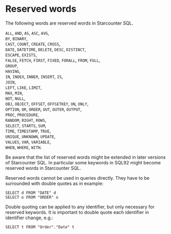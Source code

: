 # Reserved words

The following words are reserved words in Starcounter SQL.

`ALL`, `AND`, `AS`, `ASC`, `AVG`,  
`BY`, `BINARY`,  
`CAST`, `COUNT`, `CREATE`, `CROSS`,  
`DATE`, `DATETIME`, `DELETE`, `DESC`, `DISTINCT`,  
`ESCAPE`, `EXISTS`,  
`FALSE`, `FETCH`, `FIRST`, `FIXED`, `FORALL`, `FROM`, `FULL`,  
`GROUP`,  
`HAVING`,  
`IN`, `INDEX`, `INNER`, `INSERT`, `IS`,  
`JOIN`,  
`LEFT`, `LIKE`, `LIMIT`,  
`MAX`, `MIN`,  
`NOT`, `NULL`,  
`OBJ`, `OBJECT`, `OFFSET`, `OFFSETKEY`, `ON`, `ONLY`,  
`OPTION`, `OR`, `ORDER`, `OUT`, `OUTER`, `OUTPUT`,  
`PROC`, `PROCEDURE`,  
`RANDOM`, `RIGHT`, `ROWS`,  
`SELECT`, `STARTS`, `SUM`,  
`TIME`, `TIMESTAMP`, `TRUE`,  
`UNIQUE`, `UNKNOWN`, `UPDATE`,  
`VALUES`, `VAR`, `VARIABLE`,  
`WHEN`, `WHERE`, `WITH`.

Be aware that the list of reserved words might be extended in later versions of Starcounter SQL. In particular some keywords in SQL92 might become reserved words in Starcounter SQL.

Reserved words cannot be used in queries directly. They have to be surrounded with double quotes as in example:

```
SELECT d FROM "DATE" d
SELECT o FROM "ORDER" o
```

Double quoting can be applied to any identifier, but only necessary for reserved keywords. It is important to double quote each identifier in identifier change, e.g.:

```
SELECT t FROM "Order"."Date" t
```

